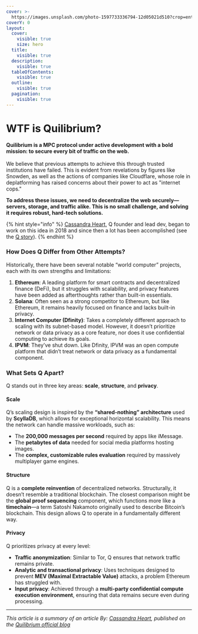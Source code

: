 ```yaml
---
cover: >-
  https://images.unsplash.com/photo-1597733336794-12d05021d510?crop=entropy&cs=srgb&fm=jpg&ixid=M3wxOTcwMjR8MHwxfHNlYXJjaHwxfHxpbnRlcm5ldHxlbnwwfHx8fDE3MTg3MTQxOTd8MA&ixlib=rb-4.0.3&q=85
coverY: 0
layout:
  cover:
    visible: true
    size: hero
  title:
    visible: true
  description:
    visible: true
  tableOfContents:
    visible: true
  outline:
    visible: true
  pagination:
    visible: true
---
```


# WTF is Quilibrium?

**Quilibrium is a MPC protocol under active development with a bold mission: to secure every bit of traffic on the web.** \
\
We believe that previous attempts to achieve this through trusted institutions have failed. This is evident from revelations by figures like Snowden, as well as the actions of companies like Cloudflare, whose role in deplatforming has raised concerns about their power to act as "internet cops."&#x20;

**To address these issues, we need to decentralize the web securely—servers, storage, and traffic alike. This is no small challenge, and solving it requires robust, hard-tech solutions.**

{% hint style="info" %}
[Cassandra Heart](https://warpcast.com/cassie), Q founder and lead dev, began to work on this idea in 2018 and since then a lot has been accomplished (see the [Q story](q-story-and-roadmap.md)).
{% endhint %}

### How Does Q Differ from Other Attempts?

Historically, there have been several notable “world computer” projects, each with its own strengths and limitations:

1. **Ethereum**: A leading platform for smart contracts and decentralized finance (DeFi), but it struggles with scalability, and privacy features have been added as afterthoughts rather than built-in essentials.
2. **Solana**: Often seen as a strong competitor to Ethereum, but like Ethereum, it remains heavily focused on finance and lacks built-in privacy.
3. **Internet Computer (Dfinity)**: Takes a completely different approach to scaling with its subnet-based model. However, it doesn’t prioritize network or data privacy as a core feature, nor does it use confidential computing to achieve its goals.
4. **IPVM**: They’ve shut down. Like Dfinity, IPVM was an open compute platform that didn’t treat network or data privacy as a fundamental component.

### What Sets Q Apart?

Q stands out in three key areas: **scale**, **structure**, and **privacy**.

#### **Scale**

Q’s scaling design is inspired by the **“shared-nothing” architecture** used by **ScyllaDB**, which allows for exceptional horizontal scalability. This means the network can handle massive workloads, such as:

* The **200,000 messages per second** required by apps like iMessage.
* The **petabytes of data** needed for social media platforms hosting images.
* The **complex, customizable rules evaluation** required by massively multiplayer game engines.

#### **Structure**

Q is a **complete reinvention** of decentralized networks. Structurally, it doesn’t resemble a traditional blockchain. The closest comparison might be the **global proof sequencing** component, which functions more like a **timechain**—a term Satoshi Nakamoto originally used to describe Bitcoin’s blockchain. This design allows Q to operate in a fundamentally different way.

#### **Privacy**

Q prioritizes privacy at every level:

* **Traffic anonymization**: Similar to Tor, Q ensures that network traffic remains private.
* **Analytic and transactional privacy**: Uses techniques designed to prevent **MEV (Maximal Extractable Value)** attacks, a problem Ethereum has struggled with.
* **Input privacy**: Achieved through a **multi-party confidential compute execution environment**, ensuring that data remains secure even during processing.

***

_This article is a summary of an article By:_ [_Cassandra Heart_](https://warpcast.com/cassie)_, published on the_ [_Quilibrium official blog_](https://paragraph.xyz/@quilibrium.com/q-rude-faq#h-what-the-fuck-is-q)
